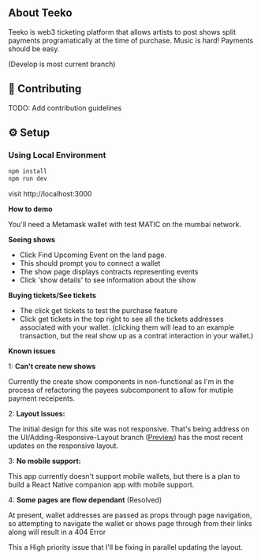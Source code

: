 
## About Teeko

Teeko is web3 ticketing platform that allows artists to post shows split payments programatically at the time of purchase. Music is hard! Payments should be easy. 

(Develop is most current branch)


## 🤝 Contributing

TODO: 
Add contribution guidelines

## ⚙️ Setup

### Using Local Environment

```sh
npm install
npm run dev
```

visit http://localhost:3000

**How to demo**

You'll need a Metamask wallet with test MATIC on the mumbai network. 

**Seeing shows**
- Click Find Upcoming Event on the land page. 
- This should prompt you to connect a wallet
- The show page displays contracts representing events
- Click 'show details' to see information about the show

**Buying tickets/See tickets**
- The click get tickets to test the purchase feature
- Click get tickets in the top right to see all the tickets addresses associated with your wallet. (clicking them will lead to an example transaction, but the real show up as a contrat interaction in your wallet.)




**Known issues**

1: **Can't create new shows** 

Currently the create show components in non-functional as I'm in the process of refactoring the payees subcomponent to allow for mutiple payment receipents. 





2: **Layout issues:** 

The initial design for this site was not responsive. That's being address on the UI/Adding-Responsive-Layout branch ([Preview](https://teeko-2-git-ui-adding-responsive-layout-web3wes.vercel.app/)) has the most recent updates on the responsive layout. 




3: **No mobile support:** 

This app currently doesn't support mobile wallets, but there is a plan to build a React Native companion app with mobile support. 



4: **Some pages are flow dependant** (Resolved)

At present, wallet addresses are passed as props through page navigation, so attempting to navigate the wallet or shows page through from their links along will result in a 404 Error

This a High priority issue that I'll be fixing in parallel updating the layout. 

